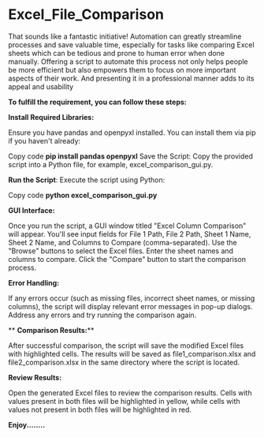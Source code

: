 # Excel_File_Comparison
That sounds like a fantastic initiative! Automation can greatly streamline processes and save valuable time, especially for tasks like comparing Excel sheets which can be tedious and prone to human error when done manually. Offering a script to automate this process not only helps people be more efficient but also empowers them to focus on more important aspects of their work. And presenting it in a professional manner adds to its appeal and usability


**To fulfill the requirement, you can follow these steps:**

**Install Required Libraries:** 

Ensure you have pandas and openpyxl installed. You can install them via pip if you haven't already:



Copy code
**pip install pandas openpyxl**
Save the Script: Copy the provided script into a Python file, for example, excel_comparison_gui.py.



**Run the Script**: 
Execute the script using Python:

Copy code
**python excel_comparison_gui.py**



**GUI Interface:**

Once you run the script, a GUI window titled "Excel Column Comparison" will appear.
You'll see input fields for File 1 Path, File 2 Path, Sheet 1 Name, Sheet 2 Name, and Columns to Compare (comma-separated).
Use the "Browse" buttons to select the Excel files.
Enter the sheet names and columns to compare.
Click the "Compare" button to start the comparison process.




**Error Handling:**

If any errors occur (such as missing files, incorrect sheet names, or missing columns), the script will display relevant error messages in pop-up dialogs.
Address any errors and try running the comparison again.



**
**Comparison Results:****

After successful comparison, the script will save the modified Excel files with highlighted cells.
The results will be saved as file1_comparison.xlsx and file2_comparison.xlsx in the same directory where the script is located.



**Review Results:**

Open the generated Excel files to review the comparison results.
Cells with values present in both files will be highlighted in yellow, while cells with values not present in both files will be highlighted in red.




**Enjoy........**
